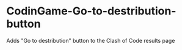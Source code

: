 # CodinGame-Go-to-destribution-button
Adds "Go to destribution" button to the Clash of Code results page
